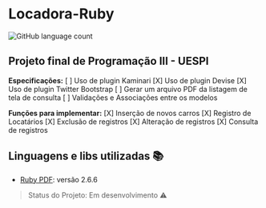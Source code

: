 # Locadora-Ruby
![GitHub language count](https://img.shields.io/github/languages/count/maclararose/Locadora-Ruby)
## Projeto final de Programação III - UESPI 
  **Especificações:**
      [ ] Uso de plugin Kaminari 
      [X] Uso de plugin Devise 
      [X] Uso de plugin Twitter Bootstrap 
      [ ] Gerar um arquivo PDF da listagem de tela de consulta 
      [ ] Validações e Associações entre os modelos 
    
   **Funções para implementar:**
      [X] Inserção de novos carros 
      [X] Registro de Locatários 
      [X] Exclusão de registros 
      [X] Alteração de registros 
      [X] Consulta de registros

## Linguagens e libs utilizadas :books:

- [Ruby PDF](https://ruby-doc.org): versão 2.6.6

> Status do Projeto: Em desenvolvimento :warning:
